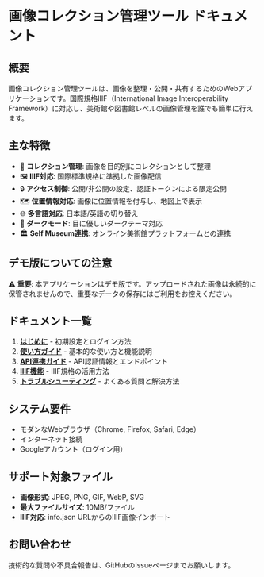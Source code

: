 # 画像コレクション管理ツール ドキュメント

## 概要

画像コレクション管理ツールは、画像を整理・公開・共有するためのWebアプリケーションです。国際規格IIIF（International Image Interoperability Framework）に対応し、美術館や図書館レベルの画像管理を誰でも簡単に行えます。

## 主な特徴

- 📁 **コレクション管理**: 画像を目的別にコレクションとして整理
- 🖼️ **IIIF対応**: 国際標準規格に準拠した画像配信
- 🔒 **アクセス制御**: 公開/非公開の設定、認証トークンによる限定公開
- 🗺️ **位置情報対応**: 画像に位置情報を付与し、地図上で表示
- 🌐 **多言語対応**: 日本語/英語の切り替え
- 🎨 **ダークモード**: 目に優しいダークテーマ対応
- 🏛️ **Self Museum連携**: オンライン美術館プラットフォームとの連携

## デモ版についての注意

⚠️ **重要**: 本アプリケーションはデモ版です。アップロードされた画像は永続的に保管されませんので、重要なデータの保存にはご利用をお控えください。

## ドキュメント一覧

1. **[はじめに](getting-started.md)** - 初期設定とログイン方法
2. **[使い方ガイド](user-guide.md)** - 基本的な使い方と機能説明
3. **[API連携ガイド](api-guide.md)** - API認証情報とエンドポイント
4. **[IIIF機能](iiif-integration.md)** - IIIF規格の活用方法
5. **[トラブルシューティング](troubleshooting.md)** - よくある質問と解決方法

## システム要件

- モダンなWebブラウザ（Chrome, Firefox, Safari, Edge）
- インターネット接続
- Googleアカウント（ログイン用）

## サポート対象ファイル

- **画像形式**: JPEG, PNG, GIF, WebP, SVG
- **最大ファイルサイズ**: 10MB/ファイル
- **IIIF対応**: info.json URLからのIIIF画像インポート

## お問い合わせ

技術的な質問や不具合報告は、GitHubのIssueページまでお願いします。